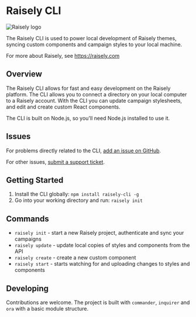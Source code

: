 Raisely CLI
==========

![Raisely logo](https://raisely-themes.imgix.net/raisely/brand.raisely.svg)

The Raisely CLI is used to power local development of Raisely themes, syncing custom components and campaign styles to your local machine.

For more about Raisely, see <https://raisely.com>

## Overview
The Raisely CLI allows for fast and easy development on the Raisely platform. The CLI allows you to connect a directory on your local computer to a Raisely account. With the CLI you can update campaign stylesheets, and edit and create custom React components.

The CLI is built on Node.js, so you'll need Node.js installed to use it.

## Issues
For problems directly related to the CLI, [add an issue on GitHub](https://github.com/raisely/cli/issues/new).

For other issues, [submit a support ticket](mailto:support@raisely.com).

## Getting Started

1. Install the CLI globally: `npm install raisely-cli -g`
2. Go into your working directory and run: `raisely init`

## Commands

* `raisely init` - start a new Raisely project, authenticate and sync your campaigns
* `raisely update` - update local copies of styles and components from the API
* `raisely create` - create a new custom component
* `raisely start` - starts watching for and uploading changes to styles and components

## Developing

Contributions are welcome. The project is built with `commander`, `inquirer` and `ora` with a basic module structure.

